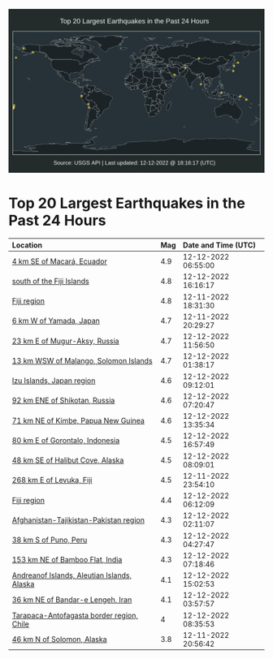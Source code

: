 ![Map](./map.png)

# Top 20 Largest Earthquakes in the Past 24 Hours

| Location | Mag | Date and Time (UTC) |
|:---|:---|:---|
| [4 km SE of Macará, Ecuador](https://earthquake.usgs.gov/earthquakes/eventpage/us6000j8q6) | 4.9 | 12-12-2022 06:55:00 |
| [south of the Fiji Islands](https://earthquake.usgs.gov/earthquakes/eventpage/us6000j8s9) | 4.8 | 12-12-2022 16:16:17 |
| [Fiji region](https://earthquake.usgs.gov/earthquakes/eventpage/us6000j8mv) | 4.8 | 12-11-2022 18:31:30 |
| [6 km W of Yamada, Japan](https://earthquake.usgs.gov/earthquakes/eventpage/us6000j8na) | 4.7 | 12-11-2022 20:29:27 |
| [23 km E of Mugur-Aksy, Russia](https://earthquake.usgs.gov/earthquakes/eventpage/us6000j8rb) | 4.7 | 12-12-2022 11:56:50 |
| [13 km WSW of Malango, Solomon Islands](https://earthquake.usgs.gov/earthquakes/eventpage/us6000j8pf) | 4.7 | 12-12-2022 01:38:17 |
| [Izu Islands, Japan region](https://earthquake.usgs.gov/earthquakes/eventpage/us6000j8qw) | 4.6 | 12-12-2022 09:12:01 |
| [92 km ENE of Shikotan, Russia](https://earthquake.usgs.gov/earthquakes/eventpage/us6000j8qd) | 4.6 | 12-12-2022 07:20:47 |
| [71 km NE of Kimbe, Papua New Guinea](https://earthquake.usgs.gov/earthquakes/eventpage/us6000j8rj) | 4.6 | 12-12-2022 13:35:34 |
| [80 km E of Gorontalo, Indonesia](https://earthquake.usgs.gov/earthquakes/eventpage/us6000j8tu) | 4.5 | 12-12-2022 16:57:49 |
| [48 km SE of Halibut Cove, Alaska](https://earthquake.usgs.gov/earthquakes/eventpage/ak022fwcrh7q) | 4.5 | 12-12-2022 08:09:01 |
| [268 km E of Levuka, Fiji](https://earthquake.usgs.gov/earthquakes/eventpage/us6000j8p3) | 4.5 | 12-11-2022 23:54:10 |
| [Fiji region](https://earthquake.usgs.gov/earthquakes/eventpage/us6000j8q1) | 4.4 | 12-12-2022 06:12:09 |
| [Afghanistan-Tajikistan-Pakistan region](https://earthquake.usgs.gov/earthquakes/eventpage/us6000j8pk) | 4.3 | 12-12-2022 02:11:07 |
| [38 km S of Puno, Peru](https://earthquake.usgs.gov/earthquakes/eventpage/us6000j8pv) | 4.3 | 12-12-2022 04:27:47 |
| [153 km NE of Bamboo Flat, India](https://earthquake.usgs.gov/earthquakes/eventpage/us6000j8qb) | 4.3 | 12-12-2022 07:18:46 |
| [Andreanof Islands, Aleutian Islands, Alaska](https://earthquake.usgs.gov/earthquakes/eventpage/us6000j8s2) | 4.1 | 12-12-2022 15:02:53 |
| [36 km NE of Bandar-e Lengeh, Iran](https://earthquake.usgs.gov/earthquakes/eventpage/us6000j8ps) | 4.1 | 12-12-2022 03:57:57 |
| [Tarapaca-Antofagasta border region, Chile](https://earthquake.usgs.gov/earthquakes/eventpage/us6000j8qp) | 4 | 12-12-2022 08:35:53 |
| [46 km N of Solomon, Alaska](https://earthquake.usgs.gov/earthquakes/eventpage/ak022fuwnhsp) | 3.8 | 12-11-2022 20:56:42 |
